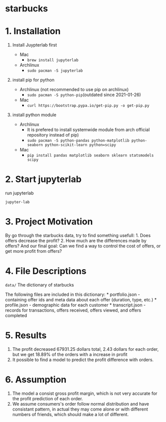 # starbucks

# 1. Installation

1. Install Juypterlab first
      + Mac
         - `brew install jupyterlab`
      + Archlinux
        - `sudo pacman -S jupyterlab`
2. install pip for python
      + Archlinux (not recommended to use pip on archlinux)
         - `sudo pacman -S python-pip`(outdated since 2021-01-26)
      + Mac
         - `curl https://bootstrap.pypa.io/get-pip.py -o get-pip.py`

3. install python module
      
      + Archlinux
         - It is prefered to install systemwide module from arch official repository instead of pip)
         - `sudo pacman -S python-pandas python-matplotlib python-seaborn python-scikit-learn python=scipy`
      + Mac
         - `pip install pandas matplotlib seaborn sklearn statsmodels scipy`

# 2. Start jupyterlab
   run jupyterlab

  `jupyter-lab`

# 3. Project Motivation
  By go through the starbucks data, try to find something usefull:
    1. Does offers decrease the profit?
    2. How much are the differences made by offers?
   And our final goal: 
   Can we find a way to control the cost of offers, or get more profit from offers?
# 4. File Descriptions
   `data/`
   The dictionary of starbucks

   The following files are included in this dictionary:
    * portfolio.json - containing offer ids and meta data about each offer (duration, type, etc.)
    * profile.json - demographic data for each customer
    * transcript.json - records for transactions, offers received, offers viewed, and offers completed

# 5. Results
   1. The profit decreased 67931.25 dollars total, 2.43 dollars for each order, but we get 18.89% of the orders with a increase in profit
   2. It possible to find a model to predict the profit difference with orders.
    
# 6. Assumption
   1. The model a consist gross profit margin, which is not very accurate for the profit prediction of each order.
   2. We assume consumers's order follow normal distribution and have consistant pattern, in actual they may come alone or with different numbers of friends, which should make a lot of different. 
